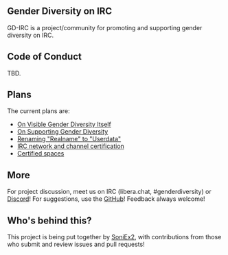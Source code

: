 ## Gender Diversity on IRC

GD-IRC is a project/community for promoting and supporting gender diversity on IRC.

## Code of Conduct

TBD.

## Plans

The current plans are:

- [On Visible Gender Diversity Itself](./gender-spec.md)
- [On Supporting Gender Diversity](./gender-enthusiasts.md)
- [Renaming "Realname" to "Userdata"](./userdata-spec.md)
- [IRC network and channel certification](./certification.md)
- [Certified spaces](./certified-spaces.md)

## More

For project discussion, meet us on IRC (libera.chat, #genderdiversity) or [Discord](https://discord.gg/taZy7SRHWa)! For suggestions, use the [GitHub](https://github.com/gd-irc/gd-irc.github.io)! Feedback always welcome!

## Who's behind this?

This project is being put together by [SoniEx2](https://github.com/SoniEx2), with contributions from those who submit and review issues and pull requests!
